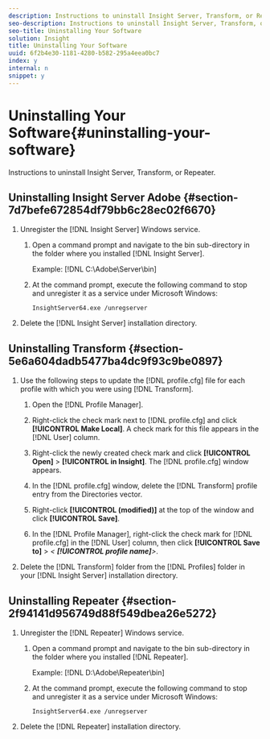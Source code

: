 ```yaml
---
description: Instructions to uninstall Insight Server, Transform, or Repeater.
seo-description: Instructions to uninstall Insight Server, Transform, or Repeater.
seo-title: Uninstalling Your Software
solution: Insight
title: Uninstalling Your Software
uuid: 6f2b4e30-1181-4280-b582-295a4eea0bc7
index: y
internal: n
snippet: y
---
```


# Uninstalling Your Software{#uninstalling-your-software}

Instructions to uninstall Insight Server, Transform, or Repeater.

## Uninstalling Insight Server Adobe {#section-7d7befe672854df79bb6c28ec02f6670}

1. Unregister the [!DNL Insight Server] Windows service.

    1. Open a command prompt and navigate to the bin sub-directory in the folder where you installed [!DNL Insight Server].

       Example: [!DNL C:\Adobe\Server\bin] 
    
    1. At the command prompt, execute the following command to stop and unregister it as a service under Microsoft Windows:     
    
       ```    
       InsightServer64.exe /unregserver
       ```

1. Delete the [!DNL Insight Server] installation directory.

## Uninstalling Transform {#section-5e6a604dadb5477ba4dc9f93c9be0897}

1. Use the following steps to update the [!DNL profile.cfg] file for each profile with which you were using [!DNL Transform].

    1. Open the [!DNL Profile Manager]. 
    1. Right-click the check mark next to [!DNL profile.cfg] and click **[!UICONTROL Make Local]**. A check mark for this file appears in the [!DNL User] column. 
    
    1. Right-click the newly created check mark and click **[!UICONTROL Open]** > **[!UICONTROL in Insight]**. The [!DNL profile.cfg] window appears. 
    
    1. In the [!DNL profile.cfg] window, delete the [!DNL Transform] profile entry from the Directories vector. 
    
    1. Right-click **[!UICONTROL (modified)]** at the top of the window and click **[!UICONTROL Save]**. 
    
    1. In the [!DNL Profile Manager], right-click the check mark for [!DNL profile.cfg] in the [!DNL User] column, then click **[!UICONTROL Save to]** > *< **[!UICONTROL profile name]**>*.

1. Delete the [!DNL Transform] folder from the [!DNL Profiles] folder in your [!DNL Insight Server] installation directory.

## Uninstalling Repeater {#section-2f94141d956749d88f549dbea26e5272}

1. Unregister the [!DNL Repeater] Windows service.

    1. Open a command prompt and navigate to the bin sub-directory in the folder where you installed [!DNL Repeater].

       Example: [!DNL D:\Adobe\Repeater\bin] 
    
    1. At the command prompt, execute the following command to stop and unregister it as a service under Microsoft Windows:     
    
       ```    
       InsightServer64.exe /unregserver
       ```

1. Delete the [!DNL Repeater] installation directory.


